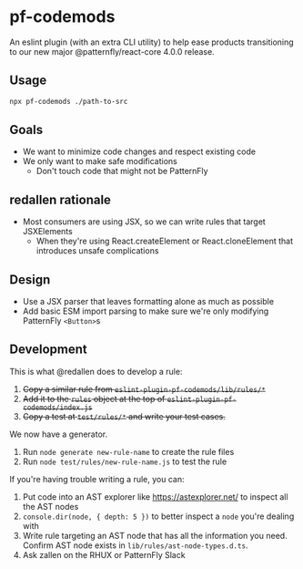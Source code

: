 # pf-codemods
An eslint plugin (with an extra CLI utility) to help ease products transitioning to our new major @patternfly/react-core 4.0.0 release.

## Usage

```sh
npx pf-codemods ./path-to-src
```

## Goals
- We want to minimize code changes and respect existing code
- We only want to make safe modifications
  - Don't touch code that might not be PatternFly

## redallen rationale
- Most consumers are using JSX, so we can write rules that target JSXElements
  - When they're using React.createElement or React.cloneElement that introduces unsafe complications

## Design
- Use a JSX parser that leaves formatting alone as much as possible
- Add basic ESM import parsing to make sure we're only modifying PatternFly `<Button>`s

## Development
This is what @redallen does to develop a rule:
1. ~~Copy a similar rule from `eslint-plugin-pf-codemods/lib/rules/*`~~
2. ~~Add it to the `rules` object at the top of `eslint-plugin-pf-codemods/index.js`~~
3. ~~Copy a test at `test/rules/*` and write your test cases.~~

We now have a generator.
1. Run `node generate new-rule-name` to create the rule files
2. Run `node test/rules/new-rule-name.js` to test the rule

If you're having trouble writing a rule, you can:
1. Put code into an AST explorer like https://astexplorer.net/ to inspect all the AST nodes
2. `console.dir(node, { depth: 5 })` to better inspect a `node` you're dealing with
3. Write rule targeting an AST node that has all the information you need. Confirm AST node exists in `lib/rules/ast-node-types.d.ts`.
4. Ask zallen on the RHUX or PatternFly Slack
